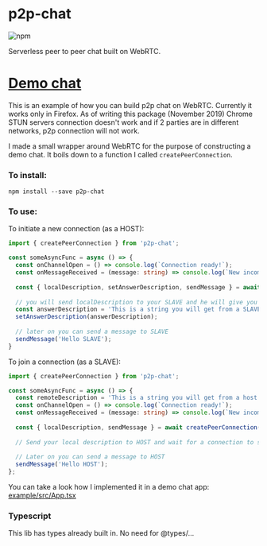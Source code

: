 # p2p-chat
![npm](https://img.shields.io/npm/v/p2p-chat)

Serverless peer to peer chat built on WebRTC.

# [Demo chat](https://michal-wrzosek.github.io/p2p-chat/)

This is an example of how you can build p2p chat on WebRTC. Currently it works only in Firefox. As of writing this package (November 2019) Chrome STUN servers connection doesn't work and if 2 parties are in different networks, p2p connection will not work.

I made a small wrapper around WebRTC for the purpose of constructing a demo chat. It boils down to a function I called `createPeerConnection`.

### To install:
```
npm install --save p2p-chat
```

### To use:

To initiate a new connection (as a HOST):
```typescript
import { createPeerConnection } from 'p2p-chat';

const someAsyncFunc = async () => {
  const onChannelOpen = () => console.log(`Connection ready!`);
  const onMessageReceived = (message: string) => console.log(`New incomming message: ${message}`);
  
  const { localDescription, setAnswerDescription, sendMessage } = await createPeerConnection({ onMessageReceived, onChannelOpen });
  
  // you will send localDescription to your SLAVE and he will give you his localDescription. You will set it as an answer to establish connection
  const answerDescription = 'This is a string you will get from a SLAVE trying to connect with your localDescription';
  setAnswerDescription(answerDescription);
  
  // later on you can send a message to SLAVE
  sendMessage('Hello SLAVE');
}
```

To join a connection (as a SLAVE):
```typescript
import { createPeerConnection } from 'p2p-chat';

const someAsyncFunc = async () => {
  const remoteDescription = 'This is a string you will get from a host...';
  const onChannelOpen = () => console.log(`Connection ready!`);
  const onMessageReceived = (message: string) => console.log(`New incomming message: ${message}`);
  
  const { localDescription, sendMessage } = await createPeerConnection({ remoteDescription, onMessageReceived, onChannelOpen });
  
  // Send your local description to HOST and wait for a connection to start
  
  // Later on you can send a message to HOST
  sendMessage('Hello HOST');
};
```

You can take a look how I implemented it in a demo chat app:
[example/src/App.tsx](https://github.com/michal-wrzosek/p2p-chat/blob/master/example/src/App.tsx)

### Typescript
This lib has types already built in. No need for @types/...
